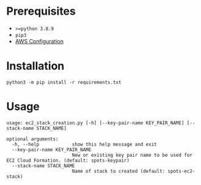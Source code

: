 # Prerequisites
- ```>=python 3.8.9```
- ```pip3```
- [AWS Configuration](https://boto3.amazonaws.com/v1/documentation/api/latest/guide/quickstart.html#configuration)

# Installation
```python3 -m pip install -r requirements.txt```

# Usage
```
usage: ec2_stack_creation.py [-h] [--key-pair-name KEY_PAIR_NAME] [--stack-name STACK_NAME]

optional arguments:
  -h, --help            show this help message and exit
  --key-pair-name KEY_PAIR_NAME
                        New or existing key pair name to be used for EC2 Cloud Formation. (default: spots-keypair)
  --stack-name STACK_NAME
                        Name of stack to created (default: spots-ec2-stack)
```
